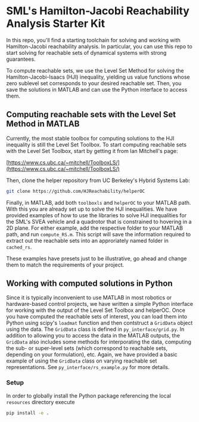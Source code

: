 # SML's Hamilton-Jacobi Reachability Analysis Starter Kit

In this repo, you'll find a starting toolchain for solving and working with
Hamilton-Jacobi reachability analysis.
In particular, you can use this repo to start solving for reachable sets of dynamical systems with strong guarantees.

To compute reachable sets, we use the Level Set Method for solving the
Hamilton-Jacobi-Isaacs (HJI) inequality, yielding us value functions whose zero
sublevel set corresponds to your desired reachable set.
Then, you save the solutions in MATLAB and can use the Python interface to access them.

## Computing reachable sets with the Level Set Method in MATLAB

Currently, the most stable toolbox for computing solutions to the HJI inequality
is still the Level Set Toolbox. To start computing reachable sets with the Level
Set Toolbox, start by getting it from Ian Mitchell's page:

[https://www.cs.ubc.ca/~mitchell/ToolboxLS/](https://www.cs.ubc.ca/~mitchell/ToolboxLS/)

Then, clone the helper repository from UC Berkeley's Hybrid Systems Lab:

```bash
git clone https://github.com/HJReachability/helperOC
```

Finally, in MATLAB, add both `toolboxls` and `helperOC` to your MATLAB path.
With this you are already set up to solve the HJI inequalities.
We have provided examples of how to use the libraries to solve HJI inequalities for the SML's SVEA vehicle and a quadrotor that is constrained to hovering in a 2D plane.
For either example, add the respective folder to your MATLAB path, and run `compute_RS.m`.
This script will save the information required to extract out the reachable sets into an approriately named folder in `cached_rs`.

These examples have presets just to be illustrative, go ahead and change them
to match the requirements of your project.

## Working with computed solutions in Python

Since it is typically inconvenient to use MATLAB in most robotics or hardware-based control projects, we have written a simple Python interface for working with the output of the Level Set Toolbox and helperOC.
Once you have computed the reachable sets of interest, you can load them into Python using scipy's `loadmat` function and then contstruct a `GridData` object using the data.
The `GridData` class is defined in `py_interface/grid.py`.
In addition to allowing you to access the data in the MATLAB outputs, the `GridData` also includes some methods for interporating the data, computing the sub- or super-level sets (which correspond to reachable sets, depending on your formulation), etc. Again, we have provided a basic example of using the `GridData` class on varying reachable set representations. See `py_interface/rs_example.py` for more details.


### Setup

In order to globally install the Python package referencing the local `resources` directory execute
```bash
pip install -e .
```

